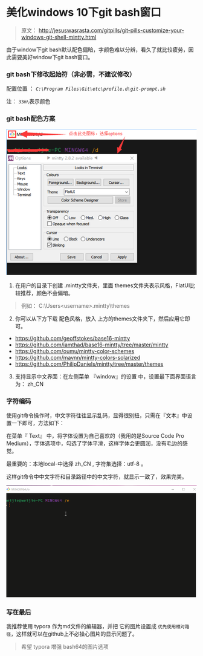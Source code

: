 
# 美化windows 10下git bash窗口

> 原文： http://jesuswasrasta.com/gitpills/git-pills-customize-your-windows-git-shell-mintty.html

由于window下git bash默认配色偏暗，字颜色难以分辨，看久了就比较疲劳，因此需要美好window下git bash窗口。

### git bash下修改起始符（非必需，不建议修改）

配置位置 ： *`C:\Program Files\Git\etc\profile.d\git-prompt.sh`*

注： `33m\`表示颜色

### git bash配色方案

![20171225100811](imgs/20171225100811.png)

1.  在用户的目录下创建 .mintty文件夹，里面 themes文件夹表示风格，FlatUI比较推荐，颜色不会偏暗。
> 例如：  C:\Users\<username>\.mintty\themes

2.  你可以从下方下载 配色风格，放入 上方的themes文件夹下，然后应用它即可。

- [https://github.com/geoffstokes/base16-mintty ](https://github.com/geoffstokes/base16-mintty)
- <https://github.com/iamthad/base16-mintty/tree/master/mintty>
- <https://github.com/oumu/mintty-color-schemes>
- <https://github.com/mavnn/mintty-colors-solarized>
- <https://github.com/PhilipDaniels/mintty/tree/master/themes>

3. 支持显示中文界面：在左侧菜单 『window』的设置 中，设置最下面界面语言为： zh_CN

### 字符编码

使用git命令操作时，中文字符往往显示乱码，显得很别扭，只需在『文本』中设置一下即可，方法如下：

在菜单『 Text』 中，将字体设置为自己喜欢的（我用的是Source Code Pro Medium），字体选项中，勾选了字体平滑，这样字体会更圆润，没有毛边的感觉。

最重要的：本地local-中选择 zh_CN , 字符集选择：utf-8 。

这样git命令中中文字符和目录路径中的中文字符，就显示一致了，效果完美。

![git-bash](imgs/git-bash.gif)

### 写在最后

我推荐使用 typora 作为md文件的编辑器，并把 它的图片设置成 `优先使用相对路径`，这样就可以在github上不必操心图片的显示问题了。

> 希望 typora 增强 bash64的图片选项